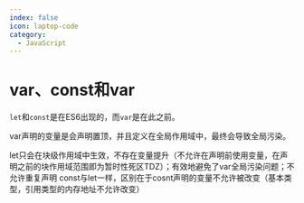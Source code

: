 ```yaml
---
index: false
icon: laptop-code
category:
  - JavaScript
---
```


# var、const和var

`let`和`const`是在ES6出现的，而`var`是在此之前。

var声明的变量是会声明置顶，并且定义在全局作用域中，最终会导致全局污染。

let只会在块级作用域中生效，不存在变量提升（不允许在声明前使用变量，在声明之前的块作用域范围即为暂时性死区TDZ）；有效地避免了var全局污染问题；不允许重复声明
const与let一样，区别在于cosnt声明的变量不允许被改变（基本类型，引用类型的内存地址不允许改变）
